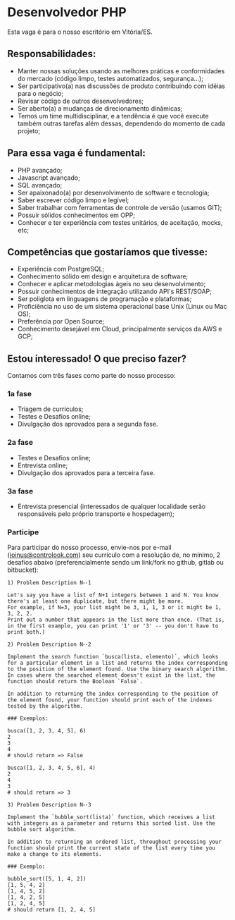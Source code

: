 # Desenvolvedor PHP

Esta vaga é para o nosso escritório em Vitória/ES.

## Responsabilidades:

 - Manter nossas soluções usando as melhores práticas e conformidades do mercado (código limpo, testes automatizados, segurança...);
 - Ser participativo(a) nas discussões de produto contribuindo com idéias para o negócio;
 - Revisar código de outros desenvolvedores;
 - Ser aberto(a) a mudanças de direcionamento dinâmicas;
 - Temos um time multidisciplinar, e a tendência é que você execute também outras tarefas além dessas, dependendo do momento de cada projeto;

## Para essa vaga é fundamental:

 - PHP avançado;
 - Javascript avançado;
 - SQL avançado;
 - Ser apaixonado(a) por desenvolvimento de software e tecnologia;
 - Saber escrever código limpo e legível;
 - Saber trabalhar com ferramentas de controle de versão (usamos GIT);
 - Possuir sólidos conhecimentos em OPP;
 - Conhecer e ter experiência com testes unitários, de aceitação, mocks, etc;

## Competências que gostaríamos que tivesse:

 - Experiência com PostgreSQL;
 - Conhecimento sólido em design e arquitetura de software;
 - Conhecer e aplicar metodologias ágeis no seu desenvolvimento;
 - Possuir conhecimentos de integração utilizando API's REST/SOAP;
 - Ser poliglota em linguagens de programação e plataformas;
 - Proficiência no uso de um sistema operacional base Unix (Linux ou Mac OS);
 - Preferência por Open Source;
 - Conhecimento desejável em Cloud, principalmente serviços da AWS e GCP;
 
 
## Estou interessado! O que preciso fazer?

Contamos com três fases como parte do nosso processo:

### 1a fase

 - Triagem de currículos;
 - Testes e Desafios online;
 - Divulgação dos aprovados para a segunda fase.

### 2a fase

 - Testes e Desafios online;
 - Entrevista online;
 - Divulgação dos aprovados para a terceira fase.
 
### 3a fase

 - Entrevista presencial (interessados de qualquer localidade serão responsáveis pelo próprio transporte e hospedagem);


### Participe

Para participar do nosso processo, envie-nos por e-mail (joinus@controlook.com) seu currículo com a resolução de, no mínimo, 2 desafios abaixo (preferencialmente sendo um link/fork no github, gitlab ou bitbucket):

```
1) Problem Description N॰-1

Let's say you have a list of N+1 integers between 1 and N. You know there's at least one duplicate, but there might be more.
For example, if N=3, your list might be 3, 1, 1, 3 or it might be 1, 3, 2, 2.
Print out a number that appears in the list more than once. (That is, in the first example, you can print '1' or '3' -- you don't have to print both.)
```

```
2) Problem Description N॰-2

Implement the search function `busca(lista, elemento)`, which looks for a particular element in a list and returns the index corresponding to the position of the element found. Use the binary search algorithm. In cases where the searched element doesn't exist in the list, the function should return the Boolean `False`.

In addition to returning the index corresponding to the position of the element found, your function should print each of the indexes tested by the algorithm.

### Exemplos:

busca([1, 2, 3, 4, 5], 6)
2
3
4
# should return => False

busca([1, 2, 3, 4, 5, 6], 4)
2
4
3
# should return => 3
```

```
3) Problem Description N॰-3

Implement the `bubble_sort(lista)` function, which receives a list with integers as a parameter and returns this sorted list. Use the bubble sort algorithm.

In addition to returning an ordered list, throughout processing your function should print the current state of the list every time you make a change to its elements.

### Exemplo:

bubble_sort([5, 1, 4, 2])
[1, 5, 4, 2]
[1, 4, 5, 2]
[1, 4, 2, 5]
[1, 2, 4, 5]
# should return [1, 2, 4, 5]
```
